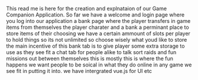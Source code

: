 This read me is here for the creation and explnataion of our Game Companion Application.
So far we have a welcome and login page where you log into our application a bank page where the player transfers in game items from themselves the player charater and a bank a perminant place to store items of their choosing we have a certain ammount of slots per player to hold things so its not unlimited so choose wisely what youd like to store the main incentive of this bank tab is to give player some extra storage to use as they see fit a chat tab for people alike to talk sort raids and fun missions out between themselves this is mostly this is where the fun happens we want people to be soical in what they do online in any game we see fit in putting it into. we have intergrated vue.js for UI etc 
